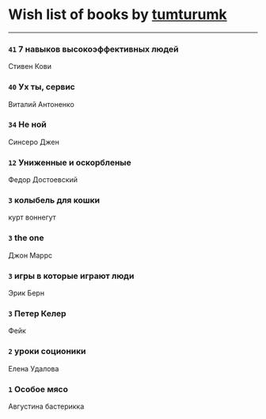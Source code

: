 # Wish list of books by [tumturumk](http://vk.com/id135685382)
---

### `41` 7 навыков высокоэффективных людей
Стивен Кови

### `40` Ух ты, сервис
Виталий Антоненко

### `34` Не ной
Синсеро Джен

### `12` Униженные и оскорбленые
Федор Достоевский

### `3` колыбель для кошки
курт воннегут

### `3` the one
Джон Маррс

### `3` игры в которые играют люди
Эрик Берн

### `3` Петер Келер
Фейк

### `2` уроки соционики
Елена Удалова

### `1` Особое мясо
Августина бастерикка

